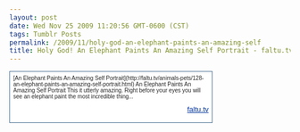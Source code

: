 ```yaml
---
layout: post
date: Wed Nov 25 2009 11:20:56 GMT-0600 (CST)
tags: Tumblr Posts
permalink: /2009/11/holy-god-an-elephant-paints-an-amazing-self
title: Holy God! An Elephant Paints An Amazing Self Portrait - faltu.tv
---
```


<style type="text/css"><!--.quote {width:350px; padding: 6px; border: solid 1px #456B8F; font: 10px helvetica, verdana, sans-serif; color: #222222; background-color: #ffffff}.quote a {font: 13px arial, serif; color: #003399; text-decoration: underline}.quote a:hover {color: #FF9900; }//--></style>

<div class="quote">[An Elephant Paints An Amazing Self Portrait](http://faltu.tv/animals-pets/128-an-elephant-paints-an-amazing-self-portrait.html)  
An Elephant Paints An Amazing Self Portrait This it utterly amazing. Right before your eyes you will see an elephant paint the most incredible thing...

<div align="right" style="width:350px">

[faltu.tv](http://faltu.tv/)

</div>

</div>
